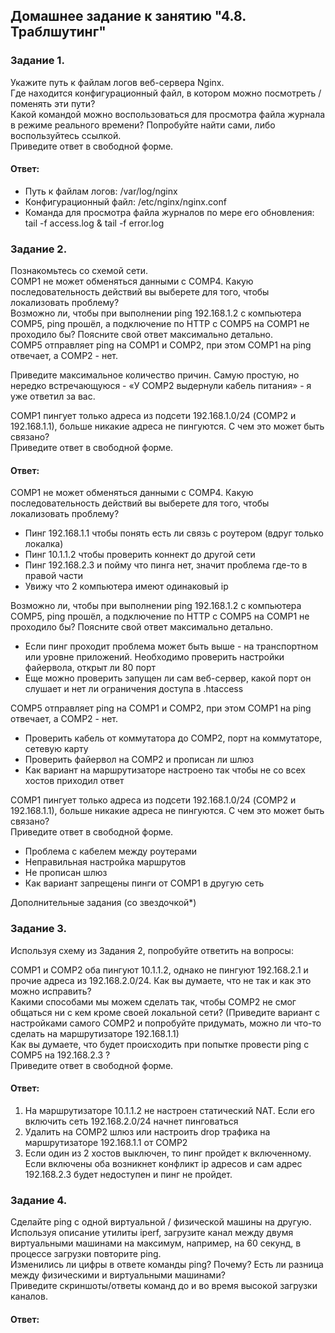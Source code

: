 ## Домашнее задание к занятию "4.8. Траблшутинг"  

### Задание 1.  
Укажите путь к файлам логов веб-сервера Nginx.  
Где находится конфигурационный файл, в котором можно посмотреть / поменять эти пути?  
Какой командой можно воспользоваться для просмотра файла журнала в режиме реального времени? Попробуйте найти сами, либо воспользуйтесь ссылкой.  
Приведите ответ в свободной форме.  

#### Ответ:  
- Путь к файлам логов: /var/log/nginx   
- Конфигурационный файл: /etc/nginx/nginx.conf  
-  Команда для просмотра файла журналов по мере его обновления: tail -f  access.log & tail -f  error.log  

### Задание 2.  
Познакомьтесь со схемой сети.  
COMP1 не может обменяться данными с COMP4. Какую последовательность действий вы выберете для того, чтобы локализовать проблему?  
Возможно ли, чтобы при выполнении ping 192.168.1.2 с компьютера COMP5, ping прошёл, а подключение по HTTP с COMP5 на COMP1 не проходило бы? Поясните свой ответ максимально детально.  
COMP5 отправляет ping на COMP1 и COMP2, при этом COMP1 на ping отвечает, а COMP2 - нет.  

Приведите максимальное количество причин. Самую простую, но нередко встречающуюся - «У COMP2 выдернули кабель питания» - я уже ответил за вас.  

COMP1 пингует только адреса из подсети 192.168.1.0/24 (COMP2 и 192.168.1.1), больше никакие адреса не пингуются. С чем это может быть связано?  
Приведите ответ в свободной форме.  

#### Ответ:  
COMP1 не может обменяться данными с COMP4. Какую последовательность действий вы выберете для того, чтобы локализовать проблему?      
- Пинг 192.168.1.1 чтобы понять есть ли связь с роутером (вдруг только локалка)  
- Пинг 10.1.1.2 чтобы проверить коннект до другой сети  
- Пинг 192.168.2.3 и пойму что пинга нет, значит проблема где-то в правой части  
- Увижу что 2 компьютера имеют одинаковый ip  

Возможно ли, чтобы при выполнении ping 192.168.1.2 с компьютера COMP5, ping прошёл, а подключение по HTTP с COMP5 на COMP1 не проходило бы? Поясните свой ответ максимально детально.  
- Если пинг проходит проблема может быть выше - на транспортном или уровне приложений. Необходимо проверить настройки файервола, открыт ли 80 порт  
- Еще можно проверить запущен ли сам веб-сервер, какой порт он слушает и нет ли ограничения доступа в .htaccess  

COMP5 отправляет ping на COMP1 и COMP2, при этом COMP1 на ping отвечает, а COMP2 - нет.  
- Проверить кабель от коммутатора до COMP2, порт на коммутаторе, сетевую карту  
- Проверить файервол на COMP2 и прописан ли шлюз  
- Как вариант на маршрутизаторе настроено так чтобы не со всех хостов приходил ответ  

COMP1 пингует только адреса из подсети 192.168.1.0/24 (COMP2 и 192.168.1.1), больше никакие адреса не пингуются. С чем это может быть связано?  
Приведите ответ в свободной форме.    
- Проблема с кабелем между роутерами  
- Неправильная настройка маршрутов  
- Не прописан шлюз  
- Как вариант запрещены пинги от COMP1 в другую сеть  

Дополнительные задания (со звездочкой*)  

### Задание 3.  
Используя схему из Задания 2, попробуйте ответить на вопросы:  

COMP1 и COMP2 оба пингуют 10.1.1.2, однако не пингуют 192.168.2.1 и прочие адреса из 192.168.2.0/24. Как вы думаете, что не так и как это можно исправить?  
Какими способами мы можем сделать так, чтобы COMP2 не смог общаться ни с кем кроме своей локальной сети? (Приведите вариант с настройками самого COMP2 и попробуйте придумать, можно ли что-то сделать на маршрутизаторе 192.168.1.1)  
Как вы думаете, что будет происходить при попытке провести ping с COMP5 на 192.168.2.3 ?  
Приведите ответ в свободной форме.  

#### Ответ:  
1. На маршрутизаторе 10.1.1.2 не настроен статический NAT. Если его включить сеть 192.168.2.0/24 начнет пинговаться  
2. Удалить на COMP2 шлюз или настроить drop трафика на маршрутизаторе 192.168.1.1 от COMP2  
3. Если один из 2 хостов выключен, то пинг пройдет к включенному. Если включены оба возникнет конфликт ip адресов и сам адрес 192.168.2.3 будет недоступен и пинг не пройдет.  


### Задание 4.  
Сделайте ping с одной виртуальной / физической машины на другую.  
Используя описание утилиты iperf, загрузите канал между двумя виртуальными машинами на максимум, например, на 60 секунд, в процессе загрузки повторите ping.  
Изменились ли цифры в ответе команды ping? Почему? Есть ли разница между физическими и виртуальными машинами?  
Приведите скриншоты/ответы команд до и во время высокой загрузки каналов.  

#### Ответ:  

